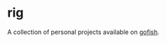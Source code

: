 # rig

A collection of personal projects available on [gofish](https://github.com/fishworks/gofish).
